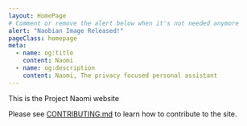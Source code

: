 ```yaml
---
layout: HomePage
# Comment or remove the alert below when it's not needed anymore
alert: "Naobian Image Released!"
pageClass: homepage
meta:
  - name: og:title
    content: Naomi
  - name: og:description
    content: Naomi, The privacy focused personal assistant
---
```


This is the Project Naomi website

Please see [CONTRIBUTING.md](CONTRIBUTING.md) to learn how to contribute to the site.
